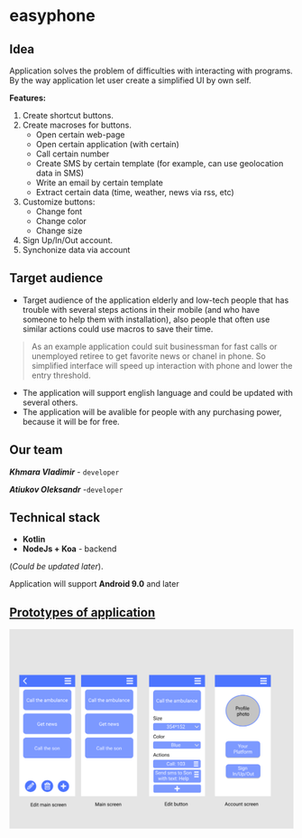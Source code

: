 # easyphone

## Idea

Application solves the problem of difficulties with interacting with programs. By the way
application let user create a simplified UI by own self.

**Features:**
1. Create shortcut buttons.
2. Create macroses for buttons.
    * Open certain web-page
    * Open certain application (with certain)
    * Call certain number
    * Create SMS by certain template (for example, can use geolocation data in SMS)
    * Write an email by certain template
    * Extract certain data (time, weather, news via rss, etc)
3. Customize buttons:
    * Change font
    * Change color
    * Change size
4. Sign Up/In/Out account.
5. Synchonize data via account


## Target audience

* Target audience of the application elderly and low-tech people that has trouble with several steps actions in their mobile (and who have someone to help them with installation), also people that often use similar actions could use macros to save their time.

> As an example application could suit businessman for fast calls or unemployed retiree to get favorite news or chanel in phone.
> So simplified interface will speed up interaction with phone and lower the entry threshold.
* The application will support english language and could be updated with several others.
* The application will be avalible for people with any purchasing power, because it will be for free.

## Our team

***Khmara Vladimir***  - `developer`

***Atiukov Oleksandr*** -`developer`

## Technical stack

* **Kotlin** 
* **NodeJs + Koa** - backend

(*Could be updated later*).

Application will support **Android 9.0** and later

## [Prototypes of application](https://www.figma.com/file/ELA9u3WLlwpWvMjtrkZjBk/Untitled?node-id=0%3A1)
![Prototypes of application available by the previous link](screens.png "screens of application")


